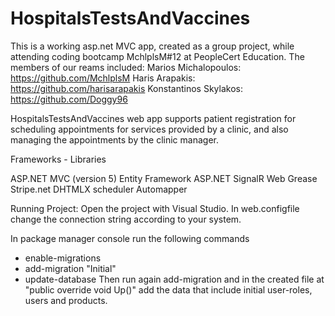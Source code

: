 # HospitalsTestsAndVaccines

This is a working asp.net MVC app, created as a group project, while attending coding bootcamp MchlplsM#12 at PeopleCert Education.
The members of our reams included:
Marios Michalopoulos: https://github.com/MchlplsM
Haris Arapakis: https://github.com/harisarapakis
Konstantinos Skylakos: https://github.com/Doggy96

HospitalsTestsAndVaccines web app supports patient registration for scheduling appointments for services provided by a clinic, and also managing the appointments by the clinic manager.

Frameworks - Libraries

ASP.NET MVC (version 5)
Entity Framework
ASP.NET SignalR
Web Grease
Stripe.net 
DHTMLX scheduler 
Automapper

Running Project:
Open the project with Visual Studio.
In web.configfile change the connection string according to your system.

In package manager console run the following commands
- enable-migrations
- add-migration "Initial"
- update-database
Τhen run again add-migration and in the created file at "public override void Up()" add the data that include initial user-roles, users and products.
